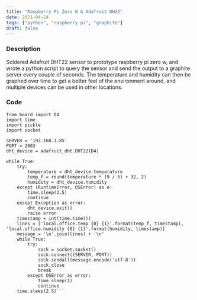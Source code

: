 ```yaml
---
title: "Raspberry Pi Zero W & Adafruit DH22"
date: 2021-04-24
tags: ["python", "raspberry pi", "graphite"]
draft: false
---
```


### Description

Soldered Adafruit DHT22 sensor to prototype raspberry pi zero w, and wrote a python script to query the sensor and send the output to a graphite server every couple of seconds. The temperature and humidity can then be graphed over time to get a better feel of the environment around, and multiple devices can be used in other locations.

### Code

```import adafruit_dht
from board import D4
import time
import pickle
import socket

SERVER = '192.168.1.85'
PORT = 2003
dht_device = adafruit_dht.DHT22(D4)

while True:
    try:
        temperature = dht_device.temperature
        temp_f = round(temperature * (9 / 5) + 32, 2)
        humidity = dht_device.humidity
    except (RuntimeError, OSError) as e:
        time.sleep(2.5)
        continue
    except Exception as error:
        dht_device.exit()
        raise error
    timestamp = int(time.time())
    lines = ['local.office.temp {0} {1}'.format(temp_f, timestamp), 'local.office.humidity {0} {1}'.format(humidity, timestamp)]
    message = '\n'.join(lines) + '\n'
    while True:
        try:
            sock = socket.socket()
            sock.connect((SERVER, PORT))
            sock.sendall(message.encode('utf-8'))
            sock.close
            break
        except OSError as error:
            time.sleep(1)
            continue
    time.sleep(2.5)```